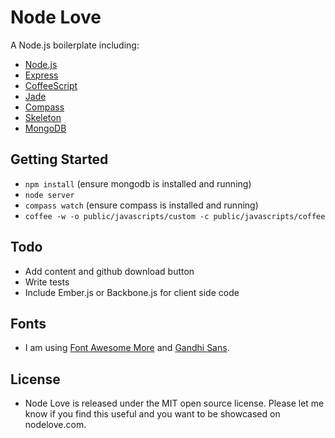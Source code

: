 # Node Love

A Node.js boilerplate including:

- [Node.js](http://nodejs.org/)
- [Express](http://expressjs.com/)
- [CoffeeScript](http://coffeescript.org/)
- [Jade](http://jade-lang.com/)
- [Compass](http://compass-style.org/)
- [Skeleton](http://www.getskeleton.com/)
- [MongoDB](http://www.mongodb.org/)


## Getting Started

- `npm install` (ensure mongodb is installed and running)
- `node server`
- `compass watch` (ensure compass is installed and running)
- `coffee -w -o public/javascripts/custom -c public/javascripts/coffee`

## Todo

- Add content and github download button
- Write tests
- Include Ember.js or Backbone.js for client side code

## Fonts

- I am using [Font Awesome More](https://github.com/gregoryloucas/Font-Awesome-More) and [Gandhi Sans](http://www.fontsquirrel.com/fonts/gandhi-sans).

## License

- Node Love is released under the MIT open source license. Please let me know if you find this useful and you want to be showcased on nodelove.com.